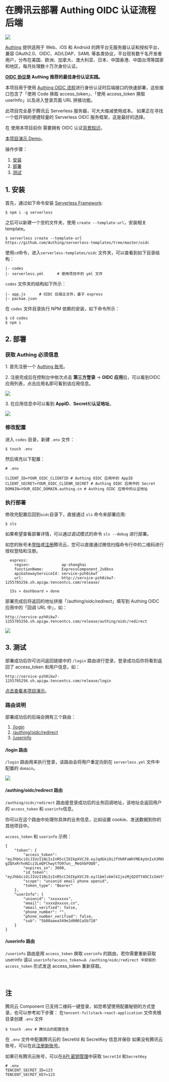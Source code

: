 # 在腾讯云部署 Authing OIDC 认证流程后端

![](https://cdn.authing.cn/blog/20200221190154.png)

[Authing](https://authing.cn) 提供适用于 Web、iOS 和 Android 的跨平台无服务器认证和授权平台，兼容 OAuth2.0、OIDC、AD/LDAP、SAML 等各类协议，平台现有数千名开发者用户，分布在美国、欧洲、加拿大、澳大利亚、日本、中国香港、中国台湾等国家和地区，每月处理数十万次身份认证。

**[OIDC 协议](https://docs.authing.cn/authing/advanced/oidc/understand-oidc)是 Authing 推荐的最佳身份认证实践。**

本项目用于使用 [Authing OIDC 流程](https://docs.authing.cn/authing/advanced/oidc/oidc-authorization)进行身份认证时后端接口的快速部署，这些接口包含了「使用 Code 换取  access_token」、「使用 access_token 换取 userInfo」以及进入登录页面 URL 拼接功能。

此项目完全基于腾讯云 Serverless 服务器，可大大缩减使用成本。 如果正在寻找一个低开销的便捷轻量的 Serverless OIDC 服务框架，这是最好的选择。

在 使用本项目前你 需要拥有 OIDC 认证[背景知识](https://docs.authing.cn/authing/advanced/oidc/understand-oidc)。

[本项目演示 Demo](http://service-pzh0ikw7-1255785256.sh.apigw.tencentcs.com/release/login)。

操作步骤：

1. [安装](#1-安装)
2. [部署](#2-部署)
3. [测试](#3-测试)

## 1. 安装

首先，通过如下命令安装 [Serverless Framework](https://www.github.com/serverless/serverless):

```console
$ npm i -g serverless
```

之后可以新建一个空的文件夹，使用 `create --template-url`，安装相关 template。

```console
$ serverless create --template-url https://github.com/Authing/serverless-templates/tree/master/oidc
```

使用`cd`命令，进入`serverless-templates/oidc` 文件夹，可以查看到如下目录结构：

```
|- codes
|- serverless.yml      # 使用项目中的 yml 文件
```

`codes` 文件夹的结构如下所示：

```
|- app.js      # OIDC 后端主文件，基于 express 
|- packae.json
```

在 `codes` 文件目录执行 NPM 依赖的安装，如下命令所示：

```console
$ cd codes
$ npm i
```

## 2. 部署

### 获取 Authing 必须信息
<p>
1. 首先注册一个 <a href="https://sign.authing.cn/login" target="_blank">Authing 账号</a>。

<p>
2. 注册完成后在控制台中依次点击 <strong>第三方登录</strong> -> <strong>OIDC 应用</strong>后，可以看到OIDC 应用列表，点击应用名即可看到该应用信息。
</p>

![](https://cdn.authing.cn/blog/20200221220348.png)

<p>
3. 在应用信息中可以看到 <strong>AppID</strong>、<strong>Secret</strong>和<strong>认证地址</strong>。
</p>

![](https://cdn.authing.cn/blog/20200221220448.png)

### 修改配置

进入 `codes` 目录，新建 `.env` 文件：

```shell
$ touch .env
```

然后填充以下配置：

```shell
# .env

CLIENT_ID=YOUR_OIDC_CLIENTID # Authing OIDC 应用中的 AppID
CLIENT_SECRET=YOUR_OIDC_CLIENR_SECRET # Authing OIDC 应用中的 Secret
DOMAIN=YOUR_OIDC_DOMAIN.authing.cn # Authing OIDC 应用中的认证地址
```

### 执行部署

修改完配置后回到`oidc`目录下，直接通过 `sls` 命令来部署应用:

```console
$ sls
```

如果希望查看部署详情，可以通过调试模式的命令 `sls --debug` 进行部署。

如您的账号未[登陆](https://cloud.tencent.com/login)或[注册](https://cloud.tencent.com/register)腾讯云，您可以直接通过微信扫描命令行中的二维码进行授权登陆和注册。

```
  express: 
    region:              ap-shanghai
    functionName:        ExpressComponent_2x6bsx
    apiGatewayServiceId: service-pzh0ikw7
    url:                 http://service-pzh0ikw7-1255785256.sh.apigw.tencentcs.com/release/

  15s » dashboard » done
```

部署完成后将返回的地址拼接「/authing/oidc/redirect」填写到 Authing OIDC 应用中的「回调 URL 中」，如：

```
http://service-pzh0ikw7-1255785256.sh.apigw.tencentcs.com/release/authing/oidc/redirect
```

![](https://cdn.authing.cn/blog/20200221220546.png)

## 3. 测试

部署成功后你可访问返回链接中的 `/login` 路由进行登录，登录成功后你将看到返回了 access_token 和用户信息，如：

 ```
http://service-pzh0ikw7-1255785256.sh.apigw.tencentcs.com/release/login
```

[点击查看本项目演示](http://service-pzh0ikw7-1255785256.sh.apigw.tencentcs.com/release/login)。

### 路由说明

部署成功后的后端会拥有三个路由：

1. [/login](#/login-路由)
2. [/authing/oidc/redirect](#/authing/oidc/redirect-路由)
3. [/userinfo](#/userinfo-路由)

#### /login 路由

`/login` 路由用来执行登录，该路由会将用户重定向到在 `serverless.yml` 文件中配置的 `domain`。

![](https://cdn.authing.cn/blog/20200221191659.png)

#### /authing/oidc/redirect 路由

`/authing/oidc/redirect` 路由是登录成功后的业务回调地址，该地址会返回用户的 `access_token` 和 `userinfo`信息。

你可以在这个路由中处理你具体的业务信息，比如设置 cookie、发送数据到你的其他项目中。

`access_token` 和 `userinfo` 示例：

```
{
	"token": {
		"access_token": "eyJhbGciOiJIUzI1NiIsInR5cCI6IkpXVCJ9.eyJqdGkiOiJfVkRFaWhYME4yUnIxX3RKQ1Z1UTciLCJzdWIiOiI1Yjg4YWFlYTM0OWUyZDAwMDFhNWI3MTgiLCJpc3MiOiJodHRwczovL29hdXRoLmF1dGhpbmcuY24vb2F1dGgvb2lkYyIsImlhdCI6MTU4MjI4NDA3MSwiZXhwIjoxNTgyMjg3NjcxLCJzY29wZSI6InVuaW9uaWQgZW1haWwgcGhvbmUgb3BlbmlkIiwiYXVkIjoiNWU0ZWJlMjVmYTkyMThmMDU5ODQ0MTc0In0.b5-gZQXxRrhnNIcz3LmQFChwytfO97un__MeGhbFOQ0",
		"expires_in": 3600,
		"id_token": "eyJhbGciOiJIUzI1NiIsInR5cCI6IkpXVCJ9.eyJ1bmlvbmlkIjoiMjQ2OTY4OCIsImVtYWlsIjoieGlleWFuZ0Bkb2RvcmEuY24iLCJlbWFpbF92ZXJpZmllZCI6ZmFsc2UsInBob25lX251bWJlciI6IiIsInBob25lX251bWJlcl92ZXJpZmllZCI6ZmFsc2UsInN1YiI6IjViODhhYWVhMzQ5ZTJkMDAwMWE1YjcxOCIsImF1dGhfdGltZSI6MTU4MjI4NDA3MSwiYXRfaGFzaCI6IkR4b3haa2pOWEhGZi04M0lGQkxsQWciLCJzaWQiOiI0ZjI1OTE3Yi1jMTIxLTQzYjctYjI5MC1lYzgzY2Q3ZjA1ZTYiLCJhdWQiOiI1ZTRlYmUyNWZhOTIxOGYwNTk4NDQxNzQiLCJleHAiOjE1ODIyODc2NzEsImlhdCI6MTU4MjI4NDA3MSwiaXNzIjoiaHR0cHM6Ly9vYXV0aC5hdXRoaW5nLmNuL29hdXRoL29pZGMifQ.W5xip0pzxLiUhTlGlvvhm4NkClLotgKBEgXMSRA8qKk",
		"scope": "unionid email phone openid",
		"token_type": "Bearer"
	},
	"userInfo": {
		"unionid": "xxxxxxxx",
		"email": "xxxx@xxxxx.cn",
		"email_verified": false,
		"phone_number": "",
		"phone_number_verified": false,
		"sub": "5b88aaea349e2d0001a5b718"
	}
}
```

#### /userinfo 路由

`/userinfo` 路由是用 `access_token` 换取 `userinfo` 的路由，若你需要重新获取 userinfo 请以 `userinfo?access_token=从 /authing/oidc/redirect 中获取的 access_token` 形式发送 access_token 重新获取。

&nbsp;

## 注

腾讯云 Component 已支持二维码一键登录，如您希望使用配置秘钥的方式登录，也可以参考如下步骤：
   在`tencent-fullstack-react-application` 文件夹根目录创建 `.env` 文件

```console
$ touch .env # 腾讯云的配置信息
```

在 `.env` 文件中配置腾讯云的 SecretId 和 SecretKey 信息并保存
如果没有腾讯云账号，可以在此[注册新账号](https://cloud.tencent.com/register)。

如果已有腾讯云账号，可以在[API 密钥管理](https://console.cloud.tencent.com/cam/capi)中获取 `SecretId` 和`SecretKey`

```
# .env
TENCENT_SECRET_ID=123
TENCENT_SECRET_KEY=123
```